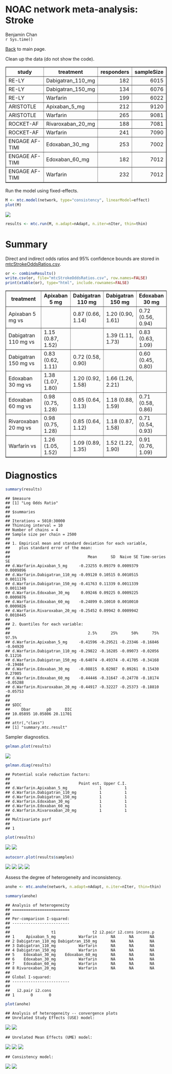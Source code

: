 # NOAC network meta-analysis: Stroke
Benjamin Chan  
`r Sys.time()`  

[Back](README.md) to main page.

Clean up the data (do not show the code).

<!-- html table generated in R 3.2.2 by xtable 1.7-4 package -->
<!-- Thu Feb 04 15:38:00 2016 -->
<table border=1>
<tr> <th> study </th> <th> treatment </th> <th> responders </th> <th> sampleSize </th>  </tr>
  <tr> <td> RE-LY </td> <td> Dabigatran_110_mg </td> <td align="right"> 182 </td> <td align="right"> 6015 </td> </tr>
  <tr> <td> RE-LY </td> <td> Dabigatran_150_mg </td> <td align="right"> 134 </td> <td align="right"> 6076 </td> </tr>
  <tr> <td> RE-LY </td> <td> Warfarin </td> <td align="right"> 199 </td> <td align="right"> 6022 </td> </tr>
  <tr> <td> ARISTOTLE </td> <td> Apixaban_5_mg </td> <td align="right"> 212 </td> <td align="right"> 9120 </td> </tr>
  <tr> <td> ARISTOTLE </td> <td> Warfarin </td> <td align="right"> 265 </td> <td align="right"> 9081 </td> </tr>
  <tr> <td> ROCKET-AF </td> <td> Rivaroxaban_20_mg </td> <td align="right"> 188 </td> <td align="right"> 7081 </td> </tr>
  <tr> <td> ROCKET-AF </td> <td> Warfarin </td> <td align="right"> 241 </td> <td align="right"> 7090 </td> </tr>
  <tr> <td> ENGAGE AF-TIMI </td> <td> Edoxaban_30_mg </td> <td align="right"> 253 </td> <td align="right"> 7002 </td> </tr>
  <tr> <td> ENGAGE AF-TIMI </td> <td> Edoxaban_60_mg </td> <td align="right"> 182 </td> <td align="right"> 7012 </td> </tr>
  <tr> <td> ENGAGE AF-TIMI </td> <td> Warfarin </td> <td align="right"> 232 </td> <td align="right"> 7012 </td> </tr>
   </table>

Run the model using fixed-effects.


```r
M <- mtc.model(network, type="consistency", linearModel=effect)
plot(M)
```

![](mtcStroke_files/figure-html/network-1.png) 

```r
results <- mtc.run(M, n.adapt=nAdapt, n.iter=nIter, thin=thin)
```

# Summary

Direct and indirect odds ratios and 95% confidence bounds are stored in
[mtcStrokeOddsRatios.csv](mtcStrokeOddsRatios.csv).


```r
or <- combineResults()
write.csv(or, file="mtcStrokeOddsRatios.csv", row.names=FALSE)
print(xtable(or), type="html", include.rownames=FALSE)
```

<!-- html table generated in R 3.2.2 by xtable 1.7-4 package -->
<!-- Thu Feb 04 15:38:13 2016 -->
<table border=1>
<tr> <th> treatment </th> <th> Apixaban 5 mg </th> <th> Dabigatran 110 mg </th> <th> Dabigatran 150 mg </th> <th> Edoxaban 30 mg </th> <th> Edoxaban 60 mg </th> <th> Rivaroxaban 20 mg </th> <th> Warfarin </th>  </tr>
  <tr> <td> Apixaban 5 mg vs </td> <td>  </td> <td> 0.87 (0.66, 1.14) </td> <td> 1.20 (0.90, 1.61) </td> <td> 0.72 (0.56, 0.94) </td> <td> 1.02 (0.78, 1.34) </td> <td> 1.02 (0.78, 1.34) </td> <td> 0.79 (0.66, 0.95) </td> </tr>
  <tr> <td> Dabigatran 110 mg vs </td> <td> 1.15 (0.87, 1.52) </td> <td>  </td> <td> 1.39 (1.11, 1.73) </td> <td> 0.83 (0.63, 1.09) </td> <td> 1.17 (0.89, 1.55) </td> <td> 1.18 (0.89, 1.56) </td> <td> 0.91 (0.74, 1.12) </td> </tr>
  <tr> <td> Dabigatran 150 mg vs </td> <td> 0.83 (0.62, 1.11) </td> <td> 0.72 (0.58, 0.90) </td> <td>  </td> <td> 0.60 (0.45, 0.80) </td> <td> 0.85 (0.63, 1.13) </td> <td> 0.85 (0.63, 1.14) </td> <td> 0.66 (0.53, 0.82) </td> </tr>
  <tr> <td> Edoxaban 30 mg vs </td> <td> 1.38 (1.07, 1.80) </td> <td> 1.20 (0.92, 1.58) </td> <td> 1.66 (1.26, 2.21) </td> <td>  </td> <td> 1.41 (1.16, 1.71) </td> <td> 1.42 (1.08, 1.84) </td> <td> 1.10 (0.92, 1.31) </td> </tr>
  <tr> <td> Edoxaban 60 mg vs </td> <td> 0.98 (0.75, 1.28) </td> <td> 0.85 (0.64, 1.13) </td> <td> 1.18 (0.88, 1.59) </td> <td> 0.71 (0.58, 0.86) </td> <td>  </td> <td> 1.01 (0.76, 1.32) </td> <td> 0.78 (0.64, 0.95) </td> </tr>
  <tr> <td> Rivaroxaban 20 mg vs </td> <td> 0.98 (0.75, 1.28) </td> <td> 0.85 (0.64, 1.12) </td> <td> 1.18 (0.87, 1.58) </td> <td> 0.71 (0.54, 0.93) </td> <td> 0.99 (0.76, 1.31) </td> <td>  </td> <td> 0.78 (0.64, 0.94) </td> </tr>
  <tr> <td> Warfarin vs </td> <td> 1.26 (1.05, 1.52) </td> <td> 1.09 (0.89, 1.35) </td> <td> 1.52 (1.22, 1.90) </td> <td> 0.91 (0.76, 1.09) </td> <td> 1.28 (1.05, 1.56) </td> <td> 1.29 (1.06, 1.57) </td> <td>  </td> </tr>
   </table>

# Diagnostics



```r
summary(results)
```

```
## $measure
## [1] "Log Odds Ratio"
## 
## $summaries
## 
## Iterations = 5010:30000
## Thinning interval = 10 
## Number of chains = 4 
## Sample size per chain = 2500 
## 
## 1. Empirical mean and standard deviation for each variable,
##    plus standard error of the mean:
## 
##                                  Mean      SD  Naive SE Time-series SE
## d.Warfarin.Apixaban_5_mg     -0.23255 0.09379 0.0009379      0.0009896
## d.Warfarin.Dabigatran_110_mg -0.09120 0.10515 0.0010515      0.0011176
## d.Warfarin.Dabigatran_150_mg -0.41763 0.11339 0.0011339      0.0011340
## d.Warfarin.Edoxaban_30_mg     0.09246 0.09225 0.0009225      0.0009876
## d.Warfarin.Edoxaban_60_mg    -0.24899 0.10010 0.0010010      0.0009826
## d.Warfarin.Rivaroxaban_20_mg -0.25452 0.09942 0.0009942      0.0010445
## 
## 2. Quantiles for each variable:
## 
##                                  2.5%      25%      50%      75%    97.5%
## d.Warfarin.Apixaban_5_mg     -0.41596 -0.29521 -0.23346 -0.16846 -0.04920
## d.Warfarin.Dabigatran_110_mg -0.29822 -0.16285 -0.09073 -0.02056  0.11216
## d.Warfarin.Dabigatran_150_mg -0.64074 -0.49374 -0.41705 -0.34168 -0.19484
## d.Warfarin.Edoxaban_30_mg    -0.08815  0.02987  0.09261  0.15430  0.27005
## d.Warfarin.Edoxaban_60_mg    -0.44446 -0.31647 -0.24778 -0.18174 -0.05288
## d.Warfarin.Rivaroxaban_20_mg -0.44917 -0.32227 -0.25373 -0.18810 -0.05753
## 
## 
## $DIC
##     Dbar       pD      DIC 
## 10.05895 10.05806 20.11701 
## 
## attr(,"class")
## [1] "summary.mtc.result"
```

Sampler diagnostics.


```r
gelman.plot(results)
```

![](mtcStroke_files/figure-html/gelman-1.png) 

```r
gelman.diag(results)
```

```
## Potential scale reduction factors:
## 
##                              Point est. Upper C.I.
## d.Warfarin.Apixaban_5_mg              1          1
## d.Warfarin.Dabigatran_110_mg          1          1
## d.Warfarin.Dabigatran_150_mg          1          1
## d.Warfarin.Edoxaban_30_mg             1          1
## d.Warfarin.Edoxaban_60_mg             1          1
## d.Warfarin.Rivaroxaban_20_mg          1          1
## 
## Multivariate psrf
## 
## 1
```


```r
plot(results)
```

![](mtcStroke_files/figure-html/trace-1.png) ![](mtcStroke_files/figure-html/trace-2.png) 


```r
autocorr.plot(results$samples)
```

![](mtcStroke_files/figure-html/autocorr-1.png) ![](mtcStroke_files/figure-html/autocorr-2.png) ![](mtcStroke_files/figure-html/autocorr-3.png) ![](mtcStroke_files/figure-html/autocorr-4.png) 

Assess the degree of heterogeneity and inconsistency.


```r
anohe <- mtc.anohe(network, n.adapt=nAdapt, n.iter=nIter, thin=thin)
```


```r
summary(anohe)
```

```
## Analysis of heterogeneity
## =========================
## 
## Per-comparison I-squared:
## -------------------------
## 
##                  t1                t2 i2.pair i2.cons incons.p
## 1     Apixaban_5_mg          Warfarin      NA      NA       NA
## 2 Dabigatran_110_mg Dabigatran_150_mg      NA      NA       NA
## 3 Dabigatran_110_mg          Warfarin      NA      NA       NA
## 4 Dabigatran_150_mg          Warfarin      NA      NA       NA
## 5    Edoxaban_30_mg    Edoxaban_60_mg      NA      NA       NA
## 6    Edoxaban_30_mg          Warfarin      NA      NA       NA
## 7    Edoxaban_60_mg          Warfarin      NA      NA       NA
## 8 Rivaroxaban_20_mg          Warfarin      NA      NA       NA
## 
## Global I-squared:
## -------------------------
## 
##   i2.pair i2.cons
## 1       0       0
```

```r
plot(anohe)
```

```
## Analysis of heterogeneity -- convergence plots
## Unrelated Study Effects (USE) model:
```

![](mtcStroke_files/figure-html/anohe-1.png) ![](mtcStroke_files/figure-html/anohe-2.png) 

```
## Unrelated Mean Effects (UME) model:
```

![](mtcStroke_files/figure-html/anohe-3.png) ![](mtcStroke_files/figure-html/anohe-4.png) ![](mtcStroke_files/figure-html/anohe-5.png) 

```
## Consistency model:
```

![](mtcStroke_files/figure-html/anohe-6.png) ![](mtcStroke_files/figure-html/anohe-7.png) 
